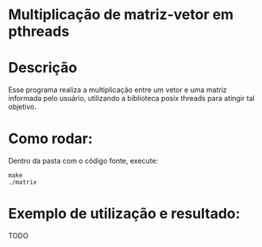 # Multiplicação de matriz-vetor em pthreads

# Descrição
Esse programa realiza a multiplicação entre um vetor e uma matriz informada pelo usuário, utilizando a biblioteca posix threads para atingir tal objetivo.

# Como rodar: 
Dentro da pasta com o código fonte, execute:
```
make
./matrix
```

# Exemplo de utilização e resultado:
TODO